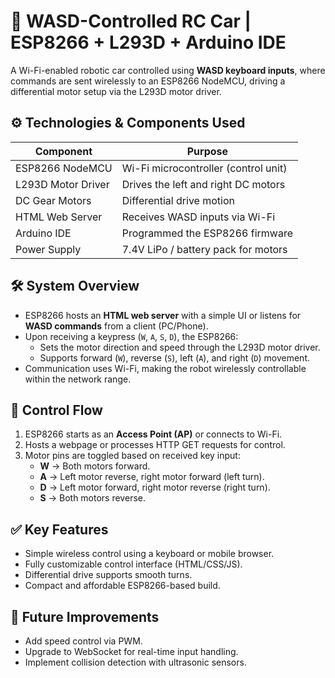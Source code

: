 # 🚗 WASD-Controlled RC Car | ESP8266 + L293D + Arduino IDE

A Wi-Fi-enabled robotic car controlled using **WASD keyboard inputs**, where commands are sent wirelessly to an ESP8266 NodeMCU, driving a differential motor setup via the L293D motor driver.

## ⚙️ Technologies & Components Used
| Component        | Purpose                                 |
|------------------|-----------------------------------------|
| ESP8266 NodeMCU  | Wi-Fi microcontroller (control unit)   |
| L293D Motor Driver| Drives the left and right DC motors    |
| DC Gear Motors   | Differential drive motion              |
| HTML Web Server  | Receives WASD inputs via Wi-Fi         |
| Arduino IDE      | Programmed the ESP8266 firmware        |
| Power Supply     | 7.4V LiPo / battery pack for motors    |

## 🛠️ System Overview
- ESP8266 hosts an **HTML web server** with a simple UI or listens for **WASD commands** from a client (PC/Phone).
- Upon receiving a keypress (`W`, `A`, `S`, `D`), the ESP8266:
   - Sets the motor direction and speed through the L293D motor driver.
   - Supports forward (`W`), reverse (`S`), left (`A`), and right (`D`) movement.
- Communication uses Wi-Fi, making the robot wirelessly controllable within the network range.

## 🔌 Control Flow
1. ESP8266 starts as an **Access Point (AP)** or connects to Wi-Fi.
2. Hosts a webpage or processes HTTP GET requests for control.
3. Motor pins are toggled based on received key input:
   - **W** → Both motors forward.
   - **A** → Left motor reverse, right motor forward (left turn).
   - **D** → Left motor forward, right motor reverse (right turn).
   - **S** → Both motors reverse.

## ✅ Key Features
- Simple wireless control using a keyboard or mobile browser.
- Fully customizable control interface (HTML/CSS/JS).
- Differential drive supports smooth turns.
- Compact and affordable ESP8266-based build.

## 🔧 Future Improvements
- Add speed control via PWM.
- Upgrade to WebSocket for real-time input handling.
- Implement collision detection with ultrasonic sensors.

